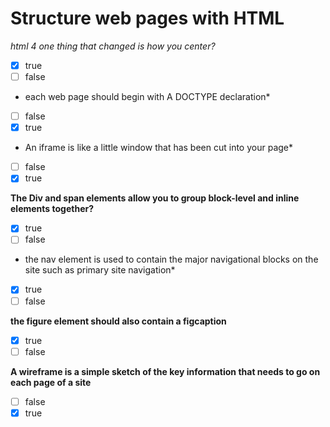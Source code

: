 # Structure web pages with HTML

*html 4 one thing that changed is how you center?*

- [x] true
- [ ] false 

* each web page should begin with A DOCTYPE declaration*

- [ ] false
- [x] true

* An iframe is like a little window that has been cut into your page*

- [ ] false
- [x] true

**The Div and span elements allow you to group block-level and inline elements together?**
- [x] true 
- [ ] false

* the nav element is used to contain the major navigational blocks on the site such as primary site navigation*

- [x] true
- [ ] false

**the figure element should also contain a figcaption**
- [x] true 
- [ ] false

**A wireframe is a simple sketch of the key information that needs to go on each page of a site**

- [ ] false
- [x] true